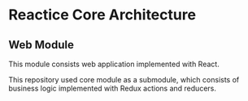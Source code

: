 # Reactice Core Architecture 

## Web Module

This module consists web application implemented with React.

This repository used core module as a submodule, which consists of business logic implemented with Redux actions and reducers.



